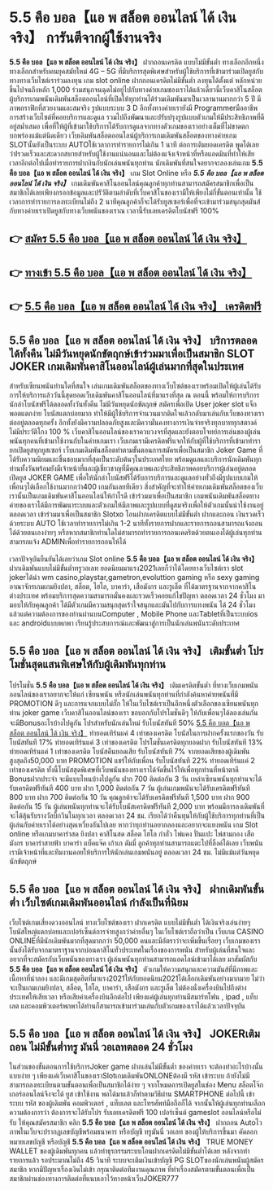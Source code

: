 # 5.5 คือ บอล【แอ พ สล็อต ออนไลน์ ได้ เงิน จริง】  การันตีจากผู้ใช้งานจริง

**5.5 คือ บอล【แอ พ สล็อต ออนไลน์ ได้ เงิน จริง】** ฝากถอนเครดิต แบบไม่มีขั้นต่ำ  ทางเลือกอีกหนึ่งทางเลือกสำหรับคนยุคสมัยใหม่ 4G – 5G ที่มีบริการสุดพิเศษสำหรับผู้ใช้บริการที่เข้ามาร่วมเปิดยูสกับทางทางเว็บไซต์เราร่วมลงทุน เกม slot online ฝากถอนเครดิตไม่มีขั้นต่ำ ลงทุนได้ตั้งแต่ หลักหน่วยขึ้นไปจนถึงหลัก 1,000 ร่วมสนุกจนฉุดไม่อยู่ไปกับทางค่ายเกมของเราได้แล้วเดี๋ยวนี้เว็บคาสิโนสล็อตผู้บริการเกมพนันเดิมพันสล็อตออนไลน์ที่เปิดให้ทุกท่านได้ร่วมเดิมพันมาเป็นเวลานานมากกว่า 5 ปี มีภาพกราฟิกที่สวยงามและสมจริง รูปแบบระบบ 3 D
อีกทั้งทางค่ายเรายังมี Programmerมืออาชีพการสร้างเว็บไซต์ที่คอยบริการและดูแล  รวมไปถึงพัฒนาและปรับปรุงรูปแบบตัวเกมให้มีประสิทธิภาพที่ดีอยู่สม่ำเสมอ เพื่อที่ให้ผู้ที่เข้ามาใช้บริการได้รับการดูแลจากทางตัวเกมของเราอย่างเต็มที่ไม่ขาดตกบกพร่องแม้แต่นิดเดียว เว็บเดิมพันสล็อตออนไลน์ผู้บริการเกมเดิมพันสล็อตของทางค่ายเกม  SLOTนั้นยังเป็นระบบ AUTOใช้เวลาการทำรายการไม่เกิน 1 นาที ต่อการเติมยอดเครดิต พูดได้เลยว่าIรวดเร็วและสะดวกสบายสำหรับผู้ใช้งานแน่นอนและไม่ต้องแจ้งเจ้าหน้าที่หรือแอดมินที่ทำให้เสียเวลาอีกต่อไปเมื่อทำรายการฝากงินกับนักเล่นพนันทุกท่าน
นักเดิมพันที่สนใจอยากจะลองเล่นเกม **5.5 คือ บอล【แอ พ สล็อต ออนไลน์ ได้ เงิน จริง】** เกม Slot Online หรือ ***5.5 คือ บอล【แอ พ สล็อต ออนไลน์ ได้ เงิน จริง】*** เกมเดิมพันคาสิโนออนไลน์คุณลูกค้าทุกท่านสามารถสมัครสมาชิกเพื่อเป็นสมาชิกได้เลยเพียงกรอกข้อมูลและปรัวัติตามลำดับที่เว็บคาสิโนของเรามีให้เพียงไม่กี่ขั้นตอนเท่านั้น ใช้เวลาการทำรายการลงทะเบียนไม่ถึง 2 นาทีคุณลูกค้าก็จะได้รับยูสเซอร์เพื่อที่จะเข้ามาร่วมสนุกสุดมันส์กับทางค่ายเราเปิดยูสกับทางเว็บพนันของเราณ เวลานี้รับเลยเครดิตโบนัสฟรี 100%

## 👉 [สมัคร 5.5 คือ บอล【แอ พ สล็อต ออนไลน์ ได้ เงิน จริง】](https://archa888.com/)
## 👉 [ทางเข้า 5.5 คือ บอล【แอ พ สล็อต ออนไลน์ ได้ เงิน จริง】](https://archa888.com/)
## 👉 [5.5 คือ บอล【แอ พ สล็อต ออนไลน์ ได้ เงิน จริง】 เครดิตฟรี](https://archa888.com/)

## 5.5 คือ บอล【แอ พ สล็อต ออนไลน์ ได้ เงิน จริง】 บริการตลอด ได้ทั้งคืน ไม่มีวันหยุดนักขัตฤกษ์เข้าร่วมมาเพื่อเป็นสมาชิก SLOT JOKER เกมเดิมพันคาสิโนออนไลน์ผู้เล่นมากที่สุดในประเทศ

สำหรับเซียนพนันท่านใดที่สนใจ เล่นเกมเดิมพันสล็อตของทางเว็บไซต์ของเราพร้อมเปิดให้ผู้เล่นได้รับการให้บริการแล้ววันนี้สุดยอดเว็บเดิมพันคาสิโนออนไลน์ที่มาแรงที่สุด ณ ตอนนี้ พร้อมให้การบริการนักล่าโบนัสฟรีได้ตลอดทั้งวันทั้งคืน ไม่มีวันหยุดนักขัตฤกษ์ สมัครเพื่อเปิด User joker slot แจ็กพอตแตกง่าย โบนัสแตกบ่อยมาก ทำให้มีผู้ใช้บริการจำนวนมากติดใจแล้วกลับมาเล่นกับเว็บของทางเราต่ออยู่ตลอดทุกครั้ง อีกทั้งยังมีความปลอดภัยสูงและมีความั่นคงทางการเงินจ่ายจริงทุกบาททุกสตางค์ไม่มีประวัติโกง 100 % เว็บคาสิโนออนไลน์ของเราควบวงจรที่สุดและยังตอบโจทย์การเล่นของผู้เล่นพนันทุกคนที่เข้ามาใช้งานกับในค่ายเกมเรา
เว็บเกมเรามีเครดิตฟรีแจกให้กับผู้ที่ใช้บริการที่เข้ามาทำรายกเปิดยูสทุกยูสเซอร์ เว็บเกมเดิมพันสล็อตทำตามขั้นตอนการสมัครเพื่อเป็นสมาชิก Joker Game ที่ได้รับความนิยมและชื่นชอบมากที่สุดเป็นระดับต้นๆในประเทศไทย พร้อมดูแลและบริการนักเดิมพันทุกท่านทั้งวันพร้อมยังมีเจ้าหน้าที่และผู้เชี่ยวชาญที่มีคุณภาพและประสิทธิภาพคอยบริการผู้เล่นอยู่ตลอด เปิดยูส JOKER GAME เพื่อให้นักล่าโบนัสฟรีได้รับการบริการและดูแลอย่างทั่วถึงมีรูปแบบเกมให้เพื่อนๆได้เลือกใช้งานมากกว่า400 เกมกันเลยทีเดียว
สิ่งสำคัญที่จะทำให้ค่ายเกมเดิมพันสล็อตของเว็บเรานั้นเป็นเกมเดิมพันคาสิโนออนไลน์ให้กำไรดี เข้าร่วมมาเพื่อเป็นสมาชิก  เกมพนันเดิมพันสล็อตทางค่ายของเราได้มีการพัฒนาระบบและตัวเกมให้มีภาพและรูปแบบที่ดูสมจริงเพื่อให้ตัวเกมนั้นน่าใช้งานอยู่ตลอดเวลา เข้าร่วมมาเพื่อเป็นสมาชิก Slotxo โอนฝากเครดิตแบบไม่มีขั้นต่ำ ฝากและถอน เงินรวดเร็วด้วยระบบ AUTO ใช้เวลาทำรายการไม่เกิน 1-2 นาทีทั้งรายการฝากและรายการถอนสามารถแจ้งถอนได้ด้วยตนเองง่ายๆ หรือหากสมาชิกท่านใดไม่สามารถทำรายการถอนเคดริตด้วยตนเองได้ผู้เล่นทุกท่านสามารถแจ้ง ADMINเพื่อทำรายการถอนให้ได้

เวลาปัจจุบันยืนยันได้เลยว่าเกม Slot online **5.5 คือ บอล【แอ พ สล็อต ออนไลน์ ได้ เงิน จริง】** ฝากเดิมพันแบบไม่มีขั้นต่ำทรูวอเลท ยอดนิยมมาแรง2021เลยก็ว่าได้โดยทางเว็บไซต์เรา slot jokerได้นำ  wm casino,playstar,gametron,evoluttion gaming หรือ sexy gaming อาณาจักรเกมเกมยิงปลา, สล็อต, ไฮโล, บาคาร่า, เสือมังกร และรูเล็ต ที่ได้มาตรฐานจากจากคาสิโนต่างประเทศ พร้อมบริการสุดความสามารถมั่นคงและรวดเร็วคอยแก้ไขปัญหา ตลอดเวลา 24 ชั่วโมง มามอบให้กับคุณลูกค้า ได้มีตัวเกมมีความสนุกสุดเร้าใจสนุกและมันไปกับการแทงพนัน ได้ 24 ชั่วโมง แล้วแต่ความต้องการของท่านผ่านบนComputer , Mobile Phone และTabletที่เป็นระบบios และ androidแบบพกพา เรียนรู้ประสบการณ์และพัฒนาสู่การเป็นนักเล่นพนันระดับประเทศ

## 5.5 คือ บอล【แอ พ สล็อต ออนไลน์ ได้ เงิน จริง】 เติมขั้นต่ำ โปรโมชั่นสุดแสนพิเศษให้กับผู้เดิมพันทุกท่าน

โปรโมชั่น **5.5 คือ บอล【แอ พ สล็อต ออนไลน์ ได้ เงิน จริง】** เติมเครดิตขั้นต่ำ ที่ทางเว็บเกมพนันออนไลน์ของเราอยากจะให้แก่  เซียนพนัน หรือนักเล่นพนันทุกท่านที่กำลังค้นหาค่ายพนันที่มี  PROMOTION ดีๆ และการแจกแบบไม่กั๊ก ให้ในเว็บไซต์เราเป็นอีกหนึ่งตัวเลือกของเซียนพนันทุกท่าน joker game เว็บคาสิโนออนไลน์ของเรา ขอบอกกับโปรโมชั่นดีๆ ให้กับเพื่อนๆได้ลองเล่นกัน จะมีBonusอะไรบ้างไปดูกัน
โปรสำหรับนักเล่นใหม่ รับโบนัสทันที 50% [5.5 คือ บอล【แอ พ สล็อต ออนไลน์ ได้ เงิน จริง】](https://archa888.com/) ทำยอดเทิร์นแค่ 4 เท่าของเครดิต
โบนัสในการฝากครั้งแรกของวัน รับโบนัสทันที 17% ทำยอดเทิร์นแค่ 3 เท่าของเครดิต
โปรโมชั่นเครดิตทุกยอดฝาก รับโบนัสทันที 13% ทำยอดเทิร์นแค่ 1 เท่าของเครดิต
โบนัสคืนยอดเสีย รับโบนัสทันที 7% จากยอดเสียของผู้เดิมพัน สูงสุดถึง50,000 บาท
 PROMOTION แชร์ให้กับเพื่อน รับโบนัสทันที 22% ทำยอดเทิร์นแค่ 2 เท่าของเครดิต
ทั้งนี้โบนัสสุดพิเศษที่เว็บพนันของทางเราได้จัดขึ้นไว้ให้เพื่อทุกท่านที่หน้าตาดี Bonusฝากประจำ จะมีแบบไหนบ้างไปดูกัน
ฝาก 700 ติดต่อกัน 3 วัน เหล่าเซียนพนันทุกท่านจะได้รับเครดิตฟรีทันที 400 บาท
ฝาก 1,000 ติดต่อกัน 7 วัน ผู้เล่นเกมพนันจะได้รับเครดิตฟรีทันที 800 บาท
ฝาก 700 ติดต่อกัน 10 วัน คุณลูกค้าจะได้รับเครดิตฟรีทันที 1,500 บาท
ฝาก 900 ติดต่อกัน 15 วัน ผู้เล่นพนันทุกท่านจะได้รับโบนัสเครดิตฟรีทันที 2,000 บาท
พร้อมมีการลงเดิมพันที่จะได้ลุ้นรับรางวัลบิ๊กวินในทุกเวลา ตลอดเวลา 24 ชม. เรียกได้ว่าคืนทุนให้กับผู้ใช้บริการทุกท่านที่เป็นผู้เล่นกับค่ายเราได้อย่างสุดเหวี่ยงกันไปเลย หากว่าทุกท่านอยากลองและอยากจะแทงพนัน เกม Slot online หรือเกมบาคาร่าสด ยิงปลา คาสิโนสด สล็อต ไฮโล กำถั่ว ไพ่แคง ปั่นแปะ ไพ่สามกอง เสือมังกร บาคาร่าสายฟ้า บาคาร่า แบ็คแจ๊ค เก้าเก ดัมมี่ ลูกค้าทุกท่านสามารถแตะไปที่ลิ้งค์ได้เลย เว็บพนันเรามีเจ้าหน้าที่และทีมงานคอยให้บริการให้นักเล่นเกมพนันอยู่ ตลอดเวลา 24 ชม. ไม่มีแม้แต่วันหยุดนักขัตฤกษ์

## 5.5 คือ บอล【แอ พ สล็อต ออนไลน์ ได้ เงิน จริง】 ฝากเดิมพันขั้นต่ำ  เว็บไซต์เกมเดิมพันออนไลน์ กำลังเป็นที่นิยม

เว็บไซต์เกมเสี่ยงดวงออนไลน์ ทางเว็บไซต์ของเรา ฝากเครดิต แบบไม่มีขั้นต่ำ ได้เงินจริงเล่นง่ายๆ โบนัสใหญ่แตกบ่อยและเปอร์เซ็นต์การจ่ายสูงกว่าค่ายอื่นๆ ในเว็บไซต์เราถือว่าเป็น เว็บเกม CASINO ONLINEที่มีนักเดิมพันมากที่สุดมากกว่า 50,000 คนและมีอัตราว่าจะเพิ่มขึ้นเรื่อยๆ เว็บเกมของเรานั้นยังได้รับจากมาตราฐานจากบ่อนคาสิโนทั่วประเทศในเรื่องของการพนัน สำหรับผู้เล่นที่สนใจและอยากที่จะสมัครกับเว็บพนันของทางเรา ผู้เล่นพนันทุกท่านสามารถแอดไลน์เข้ามาได้เลย
	มาสัมผัสกับ **5.5 คือ บอล【แอ พ สล็อต ออนไลน์ ได้ เงิน จริง】** ตัวเกมให้ความสนุกและความมันส์ที่มีภาพและเนื้อหาที่น่าลอง และมีเกมสุดฮิตที่มาแรง2021ให้กับยอดนิยม2021ได้เลือกเดิมพันอย่างมากมาย  ไม่ว่าจะเป็นเกมเกมยิงปลา, สล็อต, ไฮโล, บาคาร่า, เสือมังกร และรูเล็ต ไม่ต้องนั่งเครื่องบินไปถึงต่างประเทศให้เสียเวลา หรือเสียค่าเครื่องบินอีกต่อไป เพียงแค่ผู้เล่นทุกท่านมีสมาร์ทโฟน , ipad , แท็บเลต และคอมพิวเตอร์พกพาได้ท่านก็สามารถเข้ามาร่วมเล่นกับตัวเกมของเราได้แล้วเวลาปัจจุบัน

## 5.5 คือ บอล【แอ พ สล็อต ออนไลน์ ได้ เงิน จริง】 JOKERเติมถอน ไม่มีขั้นต่ำทรู มันนี่ วอเลทตลอด 24 ชั่วโมง

ในส่วนของขั้นตอนการใช้บริการJoker game ฝากเล่นไม่มีขั้นต่ำ ของค่ายเรา จะต้องทำอะไรบ้างนั้น แบบง่าย ๆ เพียงแค่เว็บคาสิโนของเราSlotเกมเดิมพันONLONEต้องมี รหัส เข้าระบบ ถ้ายังไม่มีสามารถลงทะเบียนตามขั้นตอนเพื่อเป็นสมาชิกได้ง่าย ๆ จากโหมดการเปิดยูสในช่อง Menu สล็อตโจ๊กเกอร์ออนไลน์จึงจะได้ ยูส เข้าใช้งาน พอได้มาแล้วก็ทำตามวิธีผ่าน SMARTPHONE ต่อไปนี้
เข้าระบบ รหัส  ของผู้เดิมพัน คอมพิวเตอร์ , แท็บเลต และโทรศัพท์มือถือก็ได้
จากนั้นให้ผู้เล่นทุกท่านเลือกความต้องการว่า ต้องการจะได้รับโปร รับเลยเครดิตฟรี 100 เปอร์เซ็นต์ gameslot ออนไลน์หรือไม่รับ
ให้คุณสมัครสมาชิก คลิก **5.5 คือ บอล【แอ พ สล็อต ออนไลน์ ได้ เงิน จริง】** ฝากถอน Autoไว ภาพในเว็บจะปรากฏเลขบัญชีพร้อมธนาคาร หรือบัญชี ทรูมันนี่ วอเลท ของผู้ให้บริการขึ้นมา
คัดลอกหมายเลขบัญชี หรือบัญชี **5.5 คือ บอล【แอ พ สล็อต ออนไลน์ ได้ เงิน จริง】** TRUE MONEY WALLET ของผู้เดิมพันทุกคน แล้วทำธุรกรรมระบบโอนฝากเครดิตไม่มีขั้นต่ำได้เลย
หลังจากทำรายการแล้ว รอประมาณไม่ถึง 45 วินาที ระบบจะเติมเงินเข้าบัญชี PG SLOTของนักเล่นพนันผู้สมัครสมาชิก
หากมีปัญหาเรื่องเงินไม่เข้า กรุณาติดต่อทีมงานคุณภาพ ที่ทำเรื่องสมัครตามขั้นตอนเพื่อเป็นสมาชิกผ่านช่องทางการติดต่อที่แนบเอาไว้ทางหน้าเว็บJOKER777


